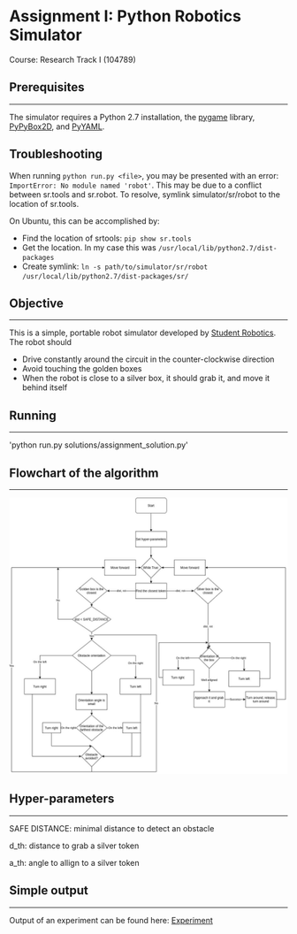 Assignment I: Python Robotics Simulator
================================

Course: Research Track I (104789)

## Prerequisites
----------------------

The simulator requires a Python 2.7 installation, the [pygame](http://pygame.org/) library, [PyPyBox2D](https://pypi.python.org/pypi/pypybox2d/2.1-r331), and [PyYAML](https://pypi.python.org/pypi/PyYAML/).

## Troubleshooting

When running `python run.py <file>`, you may be presented with an error: `ImportError: No module named 'robot'`. This may be due to a conflict between sr.tools and sr.robot. To resolve, symlink simulator/sr/robot to the location of sr.tools.

On Ubuntu, this can be accomplished by:
* Find the location of srtools: `pip show sr.tools`
* Get the location. In my case this was `/usr/local/lib/python2.7/dist-packages`
* Create symlink: `ln -s path/to/simulator/sr/robot /usr/local/lib/python2.7/dist-packages/sr/`

## Objective
-----------------------------
This is a simple, portable robot simulator developed by [Student Robotics](https://studentrobotics.org).
The robot should 
* Drive constantly around the circuit in the counter-clockwise direction
* Avoid touching the golden boxes
* When the robot is close to a silver box, it should grab it, and move it behind itself

## Running
-----------------------------
'python run.py solutions/assignment_solution.py'

## Flowchart of the algorithm
-----------------------------
![alt text](flowchart.jpg "Flowchart")

## Hyper-parameters
-----------------------------
SAFE DISTANCE: minimal distance to detect an obstacle

d_th: distance to grab a silver token

a_th: angle to allign to a silver token

## Simple output
------------------------------
Output of an experiment can be found here:
[Experiment](https://drive.google.com/file/d/1np9oa_EY9kJkW3ht0d-v2rK1SagzeVq5/view?usp=sharing)
